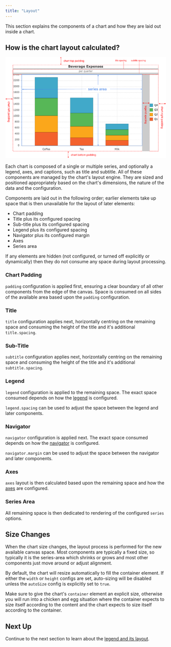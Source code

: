 ```yaml
---
title: "Layout"
---
```


This section explains the components of a chart and how they are laid out inside a chart.

## How is the chart layout calculated?

![Chart Layout](cartesian-chart-layout.png)

Each chart is composed of a single or multiple series, and optionally a legend, axes, and captions, such as title and subtitle. All of these components are managed by the chart's layout engine. They are sized and positioned appropriately based on the chart's dimensions, the nature of the data and the configuration.

Components are laid out in the following order; earlier elements take up space that is then unavailable for the layout
of later elements:
- Chart padding
- Title plus its configured spacing
- Sub-title plus its configured spacing
- Legend plus its configured spacing
- Navigator plus its configured margin
- Axes
- Series area

If any elements are hidden (not configured, or turned off explicitly or dynamically) then they do not consume any space
during layout processing.

### Chart Padding

`padding` configuration is applied first, ensuring a clear boundary of all other components from the edge of the canvas.
Space is consumed on all sides of the available area based upon the `padding` configuration.

### Title

`title` configuration applies next, horizontally centring on the remaining space and consuming the
height of the title and it's additional `title.spacing`.

### Sub-Title

`subtitle` configuration applies next, horizontally centring on the remaining space and consuming the
height of the title and it's additional `subtitle.spacing`.

### Legend

`legend` configuration is applied to the remaining space. The exact space consumed depends on how the
[legend](/charts-legend/) is configured.

`legend.spacing` can be used to adjust the space between the legend and later components.

### Navigator

`navigator` configuration is applied next. The exact space consumed depends on how the
[navigator](/charts-navigator/) is configured.

`navigator.margin` can be used to adjust the space between the navigator and later components.

### Axes

`axes` layout is then calculated based upon the remaining space and how the [axes](/charts-axes/) are
configured.

### Series Area

All remaining space is then dedicated to rendering of the configured `series` options.

## Size Changes

When the chart size changes, the layout process is performed for the new available canvas space.
Most components are typically a fixed size, so typically it is the series-area which shrinks or grows
and most other components just move around or adjust alignment.

By default, the chart will resize automatically to fill the container element. If either the `width` or `height` configs are set, auto-sizing will be disabled unless the `autoSize` config is explicitly set to `true`.

Make sure to give the chart's `container` element an explicit size, otherwise you will run into a chicken and egg situation where the container expects to size itself according to the content and the chart expects to size itself according to the container.

## Next Up

Continue to the next section to learn about the [legend and its layout](/charts-legend/).
